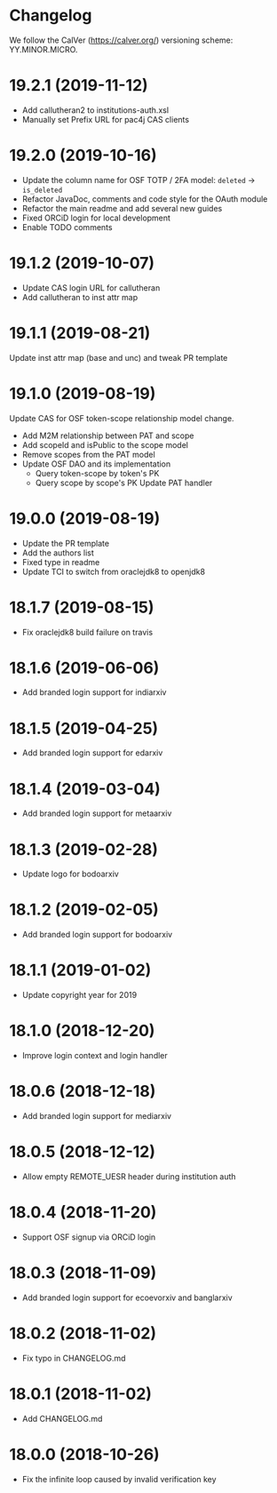 # Changelog

We follow the CalVer (https://calver.org/) versioning scheme: YY.MINOR.MICRO.

19.2.1 (2019-11-12)
===================

- Add callutheran2 to institutions-auth.xsl
- Manually set Prefix URL for pac4j CAS clients

19.2.0 (2019-10-16)
===================

- Update the column name for OSF TOTP / 2FA model: `deleted` -> `is_deleted`
- Refactor JavaDoc, comments and code style for the OAuth module
- Refactor the main readme and add several new guides
- Fixed ORCiD login for local development
- Enable TODO comments

19.1.2 (2019-10-07)
===================

- Update CAS login URL for callutheran
- Add callutheran to inst attr map

19.1.1 (2019-08-21)
===================

Update inst attr map (base and unc) and tweak PR template

19.1.0 (2019-08-19)
===================

Update CAS for OSF token-scope relationship model change.

- Add M2M relationship between PAT and scope
- Add scopeId and isPublic to the scope model
- Remove scopes from the PAT model
- Update OSF DAO and its implementation
  - Query token-scope by token's PK
  - Query scope by scope's PK Update PAT handler

19.0.0 (2019-08-19)
===================

- Update the PR template
- Add the authors list
- Fixed type in readme
- Update TCI to switch from oraclejdk8 to openjdk8

18.1.7 (2019-08-15)
===================

- Fix oraclejdk8 build failure on travis

18.1.6 (2019-06-06)
===================

- Add branded login support for indiarxiv

18.1.5 (2019-04-25)
===================

- Add branded login support for edarxiv

18.1.4 (2019-03-04)
===================

- Add branded login support for metaarxiv

18.1.3 (2019-02-28)
===================

- Update logo for bodoarxiv

18.1.2 (2019-02-05)
===================

- Add branded login support for bodoarxiv

18.1.1 (2019-01-02)
===================

- Update copyright year for 2019

18.1.0 (2018-12-20)
===================

- Improve login context and login handler

18.0.6 (2018-12-18)
===================

- Add branded login support for mediarxiv

18.0.5 (2018-12-12)
===================

- Allow empty REMOTE\_UESR header during institution auth

18.0.4 (2018-11-20)
===================

- Support OSF signup via ORCiD login

18.0.3 (2018-11-09)
===================

- Add branded login support for ecoevorxiv and banglarxiv

18.0.2 (2018-11-02)
===================

- Fix typo in CHANGELOG.md

18.0.1 (2018-11-02)
===================

- Add CHANGELOG.md

18.0.0 (2018-10-26)
===================

- Fix the infinite loop caused by invalid verification key
